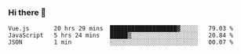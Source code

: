 ### Hi there 👋

<!--
**xin-code/Xin-code** is a ✨ _special_ ✨ repository because its `README.md` (this file) appears on your GitHub profile.

Here are some ideas to get you started:
<!--START_SECTION:waka-->
```text
Vue.js       20 hrs 29 mins  ███████████████████▓░░░░░   79.03 % 
JavaScript   5 hrs 24 mins   █████▒░░░░░░░░░░░░░░░░░░░   20.84 % 
JSON         1 min           ░░░░░░░░░░░░░░░░░░░░░░░░░   00.07 % 
```
<!--END_SECTION:waka-->
